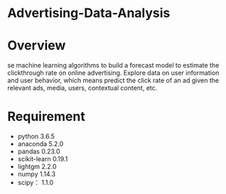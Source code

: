 # Advertising-Data-Analysis

# Overview
se machine learning algorithms to build a forecast model to estimate the clickthrough rate on online advertising. Explore data on user information and user behavior, which means predict the click rate of an ad given the relevant ads, media, users, contextual content, etc.

# Requirement
- python 3.6.5
- anaconda 5.2.0 
- pandas 0.23.0 
- scikit-learn 0.19.1 
- lightgm 2.2.0 
- numpy 1.14.3 
- scipy： 1.1.0 
